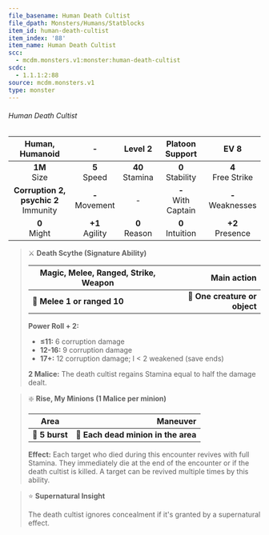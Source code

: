 ```yaml
---
file_basename: Human Death Cultist
file_dpath: Monsters/Humans/Statblocks
item_id: human-death-cultist
item_index: '88'
item_name: Human Death Cultist
scc:
  - mcdm.monsters.v1:monster:human-death-cultist
scdc:
  - 1.1.1:2:88
source: mcdm.monsters.v1
type: monster
---
```


###### Human Death Cultist

|              Human, Humanoid              |          -          |       Level 2       |     Platoon Support     |          EV 8          |
| :---------------------------------------: | :-----------------: | :-----------------: | :---------------------: | :--------------------: |
|             **1M**<br/> Size              |  **5**<br/> Speed   | **40**<br/> Stamina |  **0**<br/> Stability   | **4**<br/> Free Strike |
| **Corruption 2, psychic 2**<br/> Immunity | **-**<br/> Movement |          -          | **-**<br/> With Captain | **-**<br/> Weaknesses  |
|             **0**<br/> Might              | **+1**<br/> Agility |  **0**<br/> Reason  |  **0**<br/> Intuition   |  **+2**<br/> Presence  |

<!-- -->
> ⚔️ **Death Scythe (Signature Ability)**
>
> | **Magic, Melee, Ranged, Strike, Weapon** |               **Main action** |
> | ---------------------------------------- | ----------------------------: |
> | **📏 Melee 1 or ranged 10**              | **🎯 One creature or object** |
>
> **Power Roll + 2:**
>
> - **≤11:** 6 corruption damage
> - **12-16:** 9 corruption damage
> - **17+:** 12 corruption damage; I < 2 weakened (save ends)
>
> **2 Malice:** The death cultist regains Stamina equal to half the damage dealt.

<!-- -->
> ❇️ **Rise, My Minions (1 Malice per minion)**
>
> | **Area**       |                        **Maneuver** |
> | -------------- | ----------------------------------: |
> | **📏 5 burst** | **🎯 Each dead minion in the area** |
>
> **Effect:** Each target who died during this encounter revives with full Stamina. They immediately die at the end of the encounter or if the death cultist is killed. A target can be revived multiple times by this ability.

<!-- -->
> ⭐️ **Supernatural Insight**
>
> The death cultist ignores concealment if it's granted by a supernatural effect.
